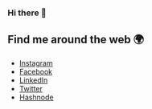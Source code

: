 ### Hi there 👋

<!--
**bharghus/bharghus** is a ✨ _special_ ✨ repository because its `README.md` (this file) appears on your GitHub profile.

I am a Web Application Developer, currently living in New Delhi, India. I have a Bachelor of Engineering in Computer Science from Rajiv Gandhi Technical University. I develop in both JAVA and PHP, though I primarily use JAVA. I am both driven and self-motivated, and I am constantly experimenting with new technologies and techniques. I am very passionate about Web Development, and strive to better myself as a developer, and the development community as a whole.


Here are some ideas to get you started:

- 🔭 I’m currently working on PWA
- 🌱 I’m currently learning Mulesoft
- 👯 I’m looking to collaborate on Full stack web development
- 🤔 I’m looking for help with Backend & APIs
- 💬 Ask me about 
- 📫 How to reach me: [snd0047@gmail.com](mailto:snd0047@gmail.com) & [Twitter @bharghus](https://twitter.com/bharghus)
- 😄 Pronouns: ...
- ⚡ Fun fact: ...
-->



## Find me around the web 🌍

- [Instagram](https://www.instagram.com/bharghus/)
- [Facebook](https://facebook.com/bharghus)
- [LinkedIn](https://www.linkedin.com/in/bharghus)
- [Twitter](https://twitter.com/bharghus)
- [Hashnode](https://hashnode.com/@bharghus)




